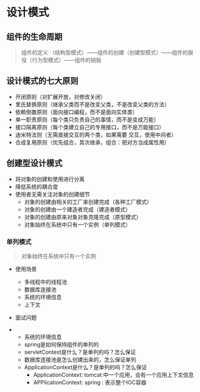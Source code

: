 # 设计模式
## 组件的生命周期

> 组件的定义 （结构型模式）——组件的创建（创建型模式）——组件的服役（行为型模式）——组件的销毁

## 设计模式的七大原则

- 开闭原则（对扩展开放，对修改关闭）
- 里氏替换原则（继承父类而不是改变父类，不是改变父类的方法）
- 依赖倒置原则（面向接口编程，而不是面向实体类）
- 单一职责原则（每个类只负责自己的事情，而不是变成万能）
- 接口隔离原则（每个类建立自己的专用接口，而不是万能接口）
- 迪米特法则（无需直接交互的两个类，如果需要 交互，使用中间者）
- 合成复用原则（优先组合，其次继承，组合：把对方当成属性用）

## 创建型设计模式

- 将对象的创建和使用进行分离
- 降低系统的耦合度
- 使用者无需关注对象的创建细节
  - 对象的创建由相关的工厂来创建完成（各种工厂模式）
  - 对象的创建由一个建造者完成（建造者模式）
  - 对象的创建由原来对象对象克隆完成（原型模式）
  - 对象始终在系统中只有一个实例（单列模式） 

### 单列模式

> 对象始终在系统中只有一个实例

- 使用场景
  - 多线程中的线程池
  - 数据库连接池
  - 系统的环境信息
  - 上下文

- 面试问题
- - 系统的环境信息
  - spring是如何保持组件的单列的
  - servletContext是什么？是单列的吗？怎么保证
  - 数据库连接池是怎么创建出来的，怎么保证单列
  - ApplicationContext是什么？是单列的吗？怎么保证
    - ApplicationContext: tomcat:中一个应用，会有一个应用上下文信息
    - APPlicationContext: spring : 表示整个IOC容器